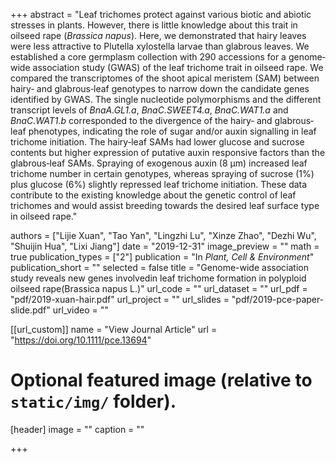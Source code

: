 +++
abstract = "Leaf trichomes protect against various biotic and abiotic stresses in plants. However, there is little knowledge about this trait in oilseed rape (*Brassica napus*). Here, we demonstrated that hairy leaves were less attractive to Plutella xylostella larvae than glabrous leaves. We established a core germplasm collection with 290 accessions for a genome‐wide association study (GWAS) of the leaf trichome trait in oilseed rape. We compared the transcriptomes of the shoot apical meristem (SAM) between hairy‐ and glabrous‐leaf genotypes to narrow down the candidate genes identified by GWAS. The single nucleotide polymorphisms and the different transcript levels of *BnaA.GL1.a*, *BnaC.SWEET4.a*, *BnaC.WAT1.a* and *BnaC.WAT1.b* corresponded to the divergence of the hairy‐ and glabrous‐leaf phenotypes, indicating the role of sugar and/or auxin signalling in leaf trichome initiation. The hairy‐leaf SAMs had lower glucose and sucrose contents but higher expression of putative auxin responsive factors than the glabrous‐leaf SAMs. Spraying of exogenous auxin (8 μm) increased leaf trichome number in certain genotypes, whereas spraying of sucrose (1%) plus glucose (6%) slightly repressed leaf trichome initiation. These data contribute to the existing knowledge about the genetic control of leaf trichomes and would assist breeding towards the desired leaf surface type in oilseed rape."

authors = ["Lijie Xuan", "Tao Yan", "Lingzhi Lu", "Xinze Zhao", "Dezhi Wu", "Shuijin Hua", "Lixi Jiang"]
date = "2019-12-31"
image_preview = ""
math = true
publication_types = ["2"]
publication = "In *Plant, Cell & Environment*"
publication_short = ""
selected = false
title = "Genome-wide association study reveals new genes involvedin leaf trichome formation in polyploid oilseed rape(Brassica napus L.)"
url_code = ""
url_dataset = ""
url_pdf = "pdf/2019-xuan-hair.pdf"
url_project = ""
url_slides = "pdf/2019-pce-paper-slide.pdf"
url_video = ""

[[url_custom]]
name = "View Journal Article"
url = "https://doi.org/10.1111/pce.13694"

# Optional featured image (relative to `static/img/` folder).
[header]
image = ""
caption = ""

+++
